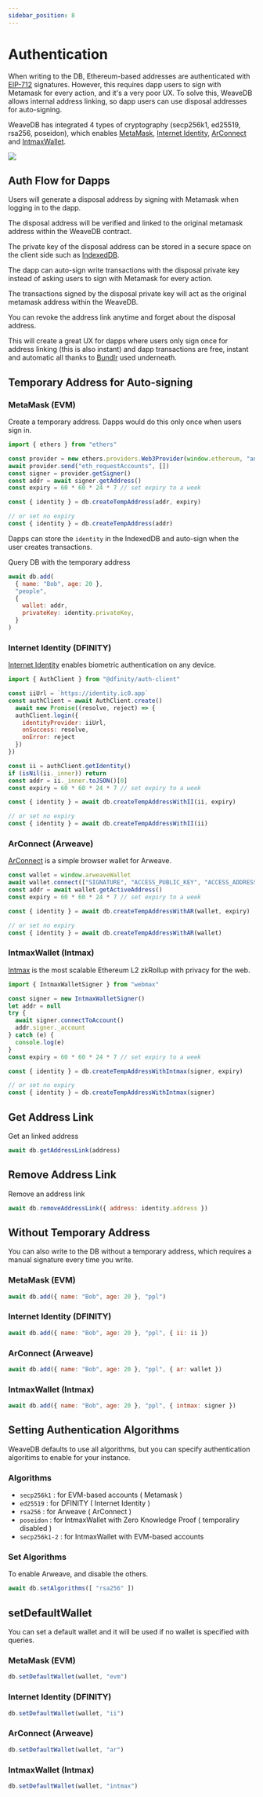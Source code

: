```yaml
---
sidebar_position: 8
---
```

# Authentication

When writing to the DB, Ethereum-based addresses are authenticated with [EIP-712](https://eips.ethereum.org/EIPS/eip-712) signatures. However, this requires dapp users to sign with Metamask for every action, and it's a very poor UX. To solve this, WeaveDB allows internal address linking, so dapp users can use disposal addresses for auto-signing.

WeaveDB has integrated 4 types of cryptography (secp256k1, ed25519, rsa256, poseidon), which enables [MetaMask](https://metamask.io/), [Internet Identity](https://identity.ic0.app/), [ArConnect](https://www.arconnect.io/) and [IntmaxWallet](https://www.intmaxwallet.io).

![](/img/wallets.png)

## Auth Flow for Dapps

Users will generate a disposal address by signing with Metamask when logging in to the dapp.

The disposal address will be verified and linked to the original metamask address within the WeaveDB contract.

The private key of the disposal address can be stored in a secure space on the client side such as [IndexedDB](https://developer.mozilla.org/en-US/docs/Web/API/IndexedDB_API).

The dapp can auto-sign write transactions with the disposal private key instead of asking users to sign with Metamask for every action.

The transactions signed by the disposal private key will act as the original metamask address within the WeaveDB.

You can revoke the address link anytime and forget about the disposal address.

This will create a great UX for dapps where users only sign once for address linking (this is also instant) and dapp transactions are free, instant and automatic all thanks to [Bundlr](https://bundlr.network/) used underneath.

## Temporary Address for Auto-signing

### MetaMask (EVM)

Create a temporary address. Dapps would do this only once when users sign in.

```js
import { ethers } from "ethers"

const provider = new ethers.providers.Web3Provider(window.ethereum, "any")
await provider.send("eth_requestAccounts", [])
const signer = provider.getSigner()
const addr = await signer.getAddress()
const expiry = 60 * 60 * 24 * 7 // set expiry to a week

const { identity } = db.createTempAddress(addr, expiry)

// or set no expiry
const { identity } = db.createTempAddress(addr)
```

Dapps can store the `identity` in the IndexedDB and auto-sign when the user creates transactions.

Query DB with the temporary address

```js
await db.add(
  { name: "Bob", age: 20 },
  "people",
  {
    wallet: addr,
    privateKey: identity.privateKey,
  }
)
```

### Internet Identity (DFINITY)

[Internet Identity](https://identity.ic0.app/) enables biometric authentication on any device.

```js
import { AuthClient } from "@dfinity/auth-client"

const iiUrl = `https://identity.ic0.app`
const authClient = await AuthClient.create()
  await new Promise((resolve, reject) => {
  authClient.login({
    identityProvider: iiUrl,
	onSuccess: resolve,
	onError: reject
  })
})

const ii = authClient.getIdentity()
if (isNil(ii._inner)) return
const addr = ii._inner.toJSON()[0]
const expiry = 60 * 60 * 24 * 7 // set expiry to a week

const { identity } = await db.createTempAddressWithII(ii, expiry)

// or set no expiry
const { identity } = await db.createTempAddressWithII(ii)
```

### ArConnect (Arweave)

[ArConnect](https://arconnect.io) is a simple browser wallet for Arweave.

```js
const wallet = window.arweaveWallet
await wallet.connect(["SIGNATURE", "ACCESS_PUBLIC_KEY", "ACCESS_ADDRESS"])
const addr = await wallet.getActiveAddress()
const expiry = 60 * 60 * 24 * 7 // set expiry to a week

const { identity } = await db.createTempAddressWithAR(wallet, expiry)

// or set no expiry
const { identity } = await db.createTempAddressWithAR(wallet)
```

### IntmaxWallet (Intmax)

[Intmax](https://intmax.io) is the most scalable Ethereum L2 zkRollup with privacy for the web.

```js
import { IntmaxWalletSigner } from "webmax"

const signer = new IntmaxWalletSigner()
let addr = null
try {
  await signer.connectToAccount()
  addr.signer._account
} catch (e) {
  console.log(e)
}
const expiry = 60 * 60 * 24 * 7 // set expiry to a week

const { identity } = db.createTempAddressWithIntmax(signer, expiry)

// or set no expiry
const { identity } = db.createTempAddressWithIntmax(signer)
```

## Get Address Link

Get an linked address

```js
await db.getAddressLink(address)
```

## Remove Address Link

Remove an address link

```js
await db.removeAddressLink({ address: identity.address })
```

## Without Temporary Address

You can also write to the DB without a temporary address, which requires a manual signature every time you write.

### MetaMask (EVM)

```js
await db.add({ name: "Bob", age: 20 }, "ppl")
```

### Internet Identity (DFINITY)

```js
await db.add({ name: "Bob", age: 20 }, "ppl", { ii: ii })
```

### ArConnect (Arweave)

```js
await db.add({ name: "Bob", age: 20 }, "ppl", { ar: wallet })
```

### IntmaxWallet (Intmax)

```js
await db.add({ name: "Bob", age: 20 }, "ppl", { intmax: signer })
```
## Setting Authentication Algorithms

WeaveDB defaults to use all algorithms, but you can specify authentication algoritims to enable for your instance.

### Algorithms

- `secp256k1` : for EVM-based accounts ( Metamask )
- `ed25519` : for DFINITY ( Internet Identity )
- `rsa256` : for Arweave ( ArConnect )
- `poseidon` : for IntmaxWallet with Zero Knowledge Proof ( temporaliry disabled )
- `secp256k1-2` : for IntmaxWallet with EVM-based accounts

### Set Algorithms

To enable Arweave, and disable the others.

```javascript
await db.setAlgorithms([ "rsa256" ])
```

## setDefaultWallet

You can set a default wallet and it will be used if no wallet is specified with queries.

### MetaMask (EVM)

```js
db.setDefaultWallet(wallet, "evm")
```

### Internet Identity (DFINITY)

```js
db.setDefaultWallet(wallet, "ii")
```

### ArConnect (Arweave)

```js
db.setDefaultWallet(wallet, "ar")
```

### IntmaxWallet (Intmax)

```js
db.setDefaultWallet(wallet, "intmax")
```
